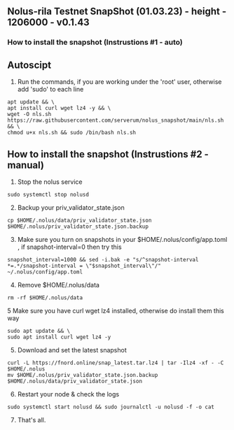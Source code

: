 ## Nolus-rila Testnet SnapShot (01.03.23) - height - 1206000 - v0.1.43
### How to install the snapshot (Instrustions #1 - auto)

## Autoscipt

1. Run the commands,  if you are working under the 'root' user, otherwise add 'sudo' to each line
```
apt update && \
apt install curl wget lz4 -y && \
wget -O nls.sh https://raw.githubusercontent.com/serverum/nolus_snapshot/main/nls.sh && \
chmod u+x nls.sh && sudo /bin/bash nls.sh
```
## How to install the snapshot (Instrustions #2 - manual)

1. Stop the nolus service
```
sudo systemctl stop nolusd
```
2. Backup your priv_validator_state.json 
```
cp $HOME/.nolus/data/priv_validator_state.json $HOME/.nolus/priv_validator_state.json.backup
```
3. Make sure you turn on snapshots in your $HOME/.nolus/config/app.toml , if snapshot-interval=0 then try this
```
snapshot_interval=1000 && sed -i.bak -e "s/^snapshot-interval *=.*/snapshot-interval = \"$snapshot_interval\"/" ~/.nolus/config/app.toml
```
4. Remove $HOME/.nolus/data
```
rm -rf $HOME/.nolus/data
```
5 Make sure you have curl wget lz4 installed, otherwise do install them this way
```
sudo apt update && \
sudo apt install curl wget lz4 -y
```

5. Download and set the latest snapshot
```
curl -L https://fnord.online/snap_latest.tar.lz4 | tar -Ilz4 -xf - -C $HOME/.nolus
mv $HOME/.nolus/priv_validator_state.json.backup $HOME/.nolus/data/priv_validator_state.json
````
6. Restart your node & check the logs
```
sudo systemctl start nolusd && sudo journalctl -u nolusd -f -o cat
```
7. That's all.
